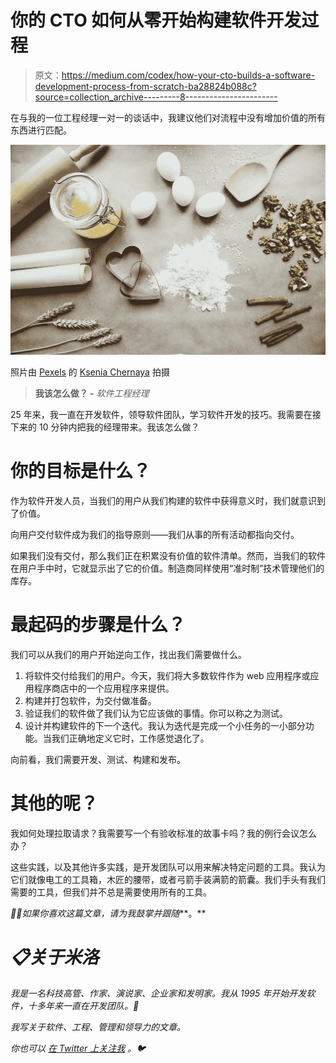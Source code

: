 # 你的 CTO 如何从零开始构建软件开发过程

> 原文：<https://medium.com/codex/how-your-cto-builds-a-software-development-process-from-scratch-ba28824b088c?source=collection_archive---------8----------------------->

在与我的一位工程经理一对一的谈话中，我建议他们对流程中没有增加价值的所有东西进行匹配。

![](img/c4700b1056e2a1bd9b8675b078011c6e.png)

照片由 [Pexels](https://www.pexels.com/photo/baking-ingredients-3952077/?utm_content=attributionCopyText&utm_medium=referral&utm_source=pexels) 的 [Ksenia Chernaya](https://www.pexels.com/@kseniachernaya?utm_content=attributionCopyText&utm_medium=referral&utm_source=pexels) 拍摄

> **我该怎么做？
> -** *软件工程经理*

25 年来，我一直在开发软件，领导软件团队，学习软件开发的技巧。我需要在接下来的 10 分钟内把我的经理带来。我该怎么做？

# 你的目标是什么？

作为软件开发人员，当我们的用户从我们构建的软件中获得意义时，我们就意识到了价值。

向用户交付软件成为我们的指导原则——我们从事的所有活动都指向交付。

如果我们没有交付，那么我们正在积累没有价值的软件清单。然而，当我们的软件在用户手中时，它就显示出了它的价值。制造商同样使用“准时制”技术管理他们的库存。

# 最起码的步骤是什么？

我们可以从我们的用户开始逆向工作，找出我们需要做什么。

1.  将软件交付给我们的用户。今天，我们将大多数软件作为 web 应用程序或应用程序商店中的一个应用程序来提供。
2.  构建并打包软件，为交付做准备。
3.  验证我们的软件做了我们认为它应该做的事情。你可以称之为测试。
4.  设计并构建软件的下一个迭代。我认为迭代是完成一个小任务的一小部分功能。当我们正确地定义它时，工作感觉退化了。

向前看，我们需要开发、测试、构建和发布。

# 其他的呢？

我如何处理拉取请求？我需要写一个有验收标准的故事卡吗？我的例行会议怎么办？

这些实践，以及其他许多实践，是开发团队可以用来解决特定问题的工具。我认为它们就像电工的工具箱，木匠的腰带，或者弓箭手装满箭的箭囊。我们手头有我们需要的工具，但我们并不总是需要使用所有的工具。

*👏🏻如果你喜欢这篇文章，请为我鼓掌并跟随***。**

# *📋关于米洛*

*我是一名科技高管、作家、演说家、企业家和发明家。我从 1995 年开始开发软件，十多年来一直在开发团队。🚀*

*我写关于软件、工程、管理和领导力的文章。*

**你也可以* [*在 Twitter 上关注我*](https://twitter.com/milotodorovich) *。🐦**